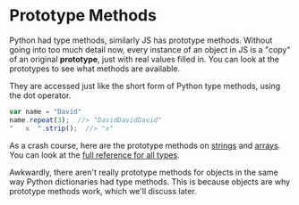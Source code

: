 # Prototype Methods
Python had type methods, similarly JS has prototype methods.
Without going into too much detail now, every instance of an object in JS is a "copy" of an original **prototype**, just with real values filled in.
You can look at the prototypes to see what methods are available.

They are accessed just like the short form of Python type methods, using the dot operator.
```js
var name = "David"
name.repeat(3);  //> "DavidDavidDavid"
"   x  ".strip();  //> "x"
```

As a crash course, here are the prototype methods on [strings](https://developer.mozilla.org/en-US/docs/Web/JavaScript/Reference/Global_Objects/String#Methods_2) and  [arrays](https://developer.mozilla.org/en-US/docs/Web/JavaScript/Reference/Global_Objects/Array#Methods_2).
You can look at the [full reference for all types](https://developer.mozilla.org/en-US/docs/Web/JavaScript/Reference).

Awkwardly, there aren't really prototype methods for objects in the same way Python dictionaries had type methods.
This is because objects are why prototype methods work, which we'll discuss later.
